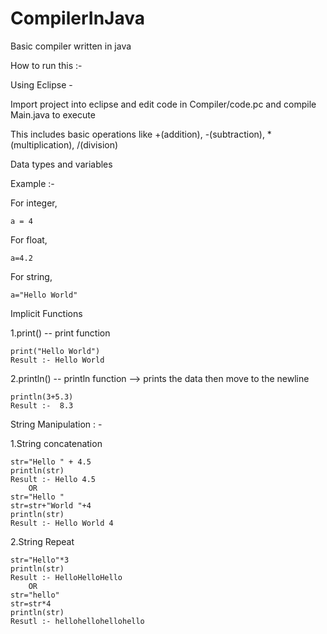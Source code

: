 # CompilerInJava
Basic compiler written in java

How to run this :-

Using Eclipse -

Import project into eclipse and edit code in Compiler/code.pc and compile Main.java to execute 

This includes basic operations like +(addition), -(subtraction), *(multiplication), /(division)

Data types and variables 

Example :-

For integer, 
	
	a = 4

For float, 
	
	a=4.2
  
For string, 
	
	a="Hello World"
  
Implicit Functions

1.print()  -- print function
  	
  	print("Hello World")
  	Result :- Hello World
  
2.println() -- println function --> prints the data then move to the newline
  	
  	println(3+5.3)
  	Result :-  8.3
  
String Manipulation : -

1.String concatenation
  	
  	str="Hello " + 4.5
  	println(str)
  	Result :- Hello 4.5
        OR
  	str="Hello "
  	str=str+"World "+4
  	println(str)
  	Result :- Hello World 4
  
2.String Repeat
  	
  	str="Hello"*3
  	println(str)
  	Result :- HelloHelloHello
        OR
  	str="hello"
  	str=str*4
  	println(str)
  	Resutl :- hellohellohellohello
